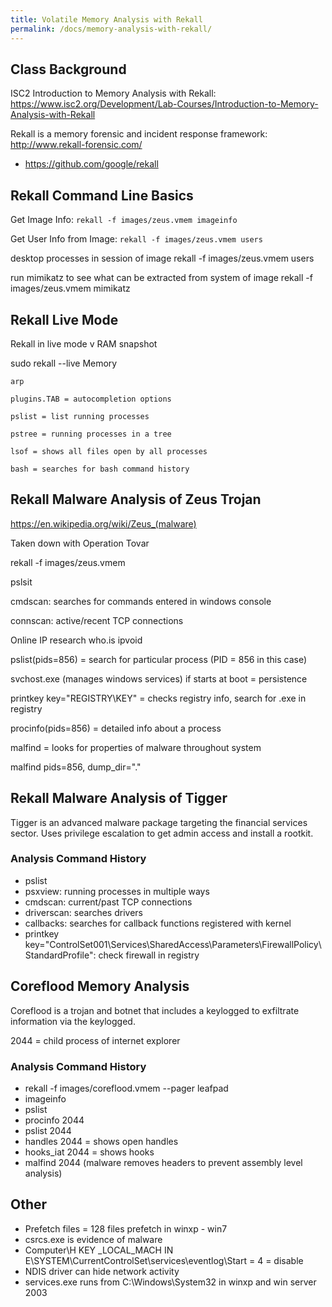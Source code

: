 ```yaml
---
title: Volatile Memory Analysis with Rekall
permalink: /docs/memory-analysis-with-rekall/
---
```


## Class Background

ISC2 Introduction to Memory Analysis with Rekall: <https://www.isc2.org/Development/Lab-Courses/Introduction-to-Memory-Analysis-with-Rekall>

Rekall is a memory forensic and incident response framework: <http://www.rekall-forensic.com/>
- <https://github.com/google/rekall>

## Rekall Command Line Basics

Get Image Info:
```rekall -f images/zeus.vmem imageinfo```

Get User Info from Image:
```rekall -f images/zeus.vmem users```

desktop processes in session of image
rekall -f images/zeus.vmem users

run mimikatz to see what can be extracted from system of image
rekall -f images/zeus.vmem mimikatz

## Rekall Live Mode

Rekall in live mode v RAM snapshot

sudo rekall --live Memory

    arp

    plugins.TAB = autocompletion options

    pslist = list running processes

    pstree = running processes in a tree

    lsof = shows all files open by all processes

    bash = searches for bash command history

## Rekall Malware Analysis of Zeus Trojan

https://en.wikipedia.org/wiki/Zeus_(malware)

Taken down with Operation Tovar

rekall -f images/zeus.vmem

pslsit

cmdscan: searches for commands entered in windows console

connscan: active/recent TCP connections

Online IP research
who.is
ipvoid

pslist(pids=856) = search for particular process (PID = 856 in this case)

svchost.exe (manages windows services)
if starts at boot = persistence

printkey key="REGISTRY\KEY" = checks registry info, search for .exe in registry

procinfo(pids=856) = detailed info about a process

malfind = looks for properties of malware throughout system

malfind pids=856, dump_dir="."

## Rekall Malware Analysis of Tigger 

Tigger is an advanced malware package targeting the financial services sector. Uses privilege escalation to get admin access and install a rootkit.

### Analysis Command History
 * pslist
 * psxview: running processes in multiple ways
 * cmdscan: current/past TCP connections
 * driverscan: searches drivers
 * callbacks: searches for callback functions registered with kernel
 * printkey key="ControlSet001\Services\SharedAccess\Parameters\FirewallPolicy\StandardProfile": check firewall in registry

## Coreflood Memory Analysis

Coreflood is a trojan and botnet that includes a keylogged to exfiltrate information via the keylogged.

2044 = child process of internet explorer

### Analysis Command History
 * rekall -f images/coreflood.vmem --pager leafpad
 * imageinfo
 * pslist
 * procinfo 2044
 * pslist 2044
 * handles 2044 = shows open handles
 * hooks_iat 2044 = shows hooks
 * malfind 2044 (malware removes headers to prevent assembly level analysis)

## Other

* Prefetch files = 128 files prefetch in winxp - win7
* csrcs.exe is evidence of malware
* Computer\H KEY _LOCAL_MACH IN E\SYSTEM\CurrentControlSet\services\eventlog\Start = 4 = disable
* NDIS driver can hide network activity
* services.exe runs from C:\Windows\System32 in winxp and win server 2003